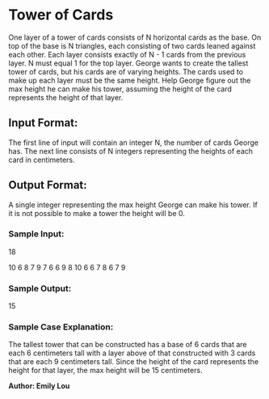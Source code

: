 # Tower of Cards

One layer of a tower of cards consists of N horizontal cards as the base. On top of the base is N triangles, each consisting of two cards leaned against each other. Each layer consists exactly of N - 1 cards from the previous layer. N must equal 1 for the top layer. George wants to create the tallest tower of cards, but his cards are of varying heights. The cards used to make up each layer must be the same height. Help George figure out the max height he can make his tower, assuming the height of the card represents the height of that layer.

## Input Format: 
The first line of input will contain an integer N, the number of cards George has. The next line consists of N integers representing the heights of each card in centimeters.

## Output Format:
A single integer representing the max height George can make his tower. If it is not possible to make a tower the height will be 0.

### Sample Input:
18

10 6 8 7 9 7 6 6 9 8 10 6 6 7 8 6 7 9

### Sample Output:
15

### Sample Case Explanation:
The tallest tower that can be constructed has a base of 6 cards that are each 6 centimeters tall with a layer above of that constructed with 3 cards that are each 9 centimeters tall. Since the height of the card represents the height for that layer, the max height will be 15 centimeters. 

**Author: Emily Lou**
